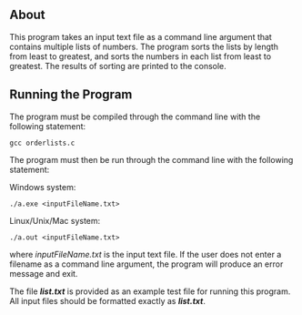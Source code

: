 ## About
This program takes an input text file as a command line argument that contains multiple lists of numbers. The program sorts the lists by length from least to greatest, and sorts the numbers in each list from least to greatest. The results of sorting are printed to the console.

## Running the Program
The program must be compiled through the command line with the following statement:

`gcc orderlists.c`

The program must then be run through the command line with the following statement:

Windows system:

`./a.exe <inputFileName.txt>`

Linux/Unix/Mac system:

`./a.out <inputFileName.txt>`

where _inputFileName.txt_ is the input text file. If the user does not enter a filename as a command line argument, the program will produce an error message and exit.

The file **_list.txt_** is provided as an example test file for running this program. All input files should be formatted exactly as **_list.txt_**.


